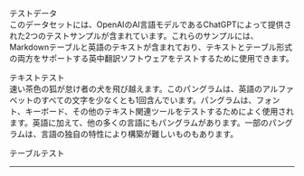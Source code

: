 テストデータ  
このデータセットには、OpenAIのAI言語モデルであるChatGPTによって提供された2つのテストサンプルが含まれています。これらのサンプルには、Markdownテーブルと英語のテキストが含まれており、テキストとテーブル形式の両方をサポートする英中翻訳ソフトウェアをテストするために使用できます。  

テキストテスト  
速い茶色の狐が怠け者の犬を飛び越えます。このパングラムは、英語のアルファベットのすべての文字を少なくとも1回含んでいます。パングラムは、フォント、キーボード、その他のテキスト関連ツールをテストするためによく使用されます。英語に加えて、他の多くの言語にもパングラムがあります。一部のパングラムは、言語の独自の特性により構築が難しいものもあります。  

テーブルテスト

---

